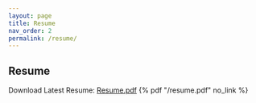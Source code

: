 ```yaml
---
layout: page
title: Resume
nav_order: 2
permalink: /resume/
---
```



## Resume

Download Latest Resume: [Resume.pdf](https://raw.githubusercontent.com/n0k0m3/resume/master/resume.pdf)
 {% pdf "/resume.pdf" no_link %}